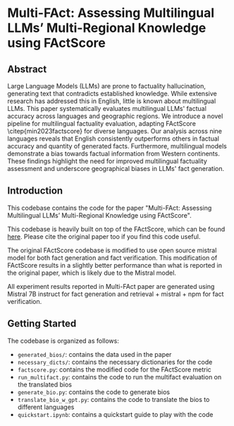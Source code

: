 # Multi-FAct: Assessing Multilingual LLMs’ Multi-Regional Knowledge using FActScore

## Abstract

Large Language Models (LLMs) are prone to factuality hallucination, generating text that contradicts established knowledge. While extensive research has addressed this in English, little is known about multilingual LLMs. This paper systematically evaluates multilingual LLMs' factual accuracy across languages and geographic regions. We introduce a novel pipeline for multilingual factuality evaluation, adapting FActScore \citep{min2023factscore} for diverse languages. Our analysis across nine languages reveals that English consistently outperforms others in factual accuracy and quantity of generated facts. Furthermore, multilingual models demonstrate a bias towards factual information from Western continents. These findings highlight the need for improved multilingual factuality assessment and underscore geographical biases in LLMs' fact generation.


## Introduction
This codebase contains the code for the paper "Multi-FAct: Assessing Multilingual LLMs’ Multi-Regional Knowledge using FActScore". 

This codebase is heavily built on top of the FActScore, which can be found [here](https://github.com/shmsw25/FActScore). Please cite the original paper too if you find this code useful.

The original FActScore codebase is modified to use open source mistral model for both fact generation and fact verification. This modification of FActScore results in a slightly better performance than what is reported in the original paper, which is likely due to the Mistral model. 

All experiment results reported in Multi-FAct paper are generated using Mistral 7B instruct for fact generation and retrieval + mistral + npm for fact verification.


## Getting Started



The codebase is organized as follows:

- `generated_bios/`: contains the data used in the paper
- `necessary_dicts/`: contains the necessary dictionaries for the code
- `factscore.py`: contains the modified code for the FActScore metric
- `run_multifact.py`: contains the code to run the multifact evaluation on the translated bios
- `generate_bio.py`: contains the code to generate bios
- `translate_bio_w_gpt.py`: contains the code to translate the bios to different languages
- `quickstart.ipynb`: contains a quickstart guide to play with the code

